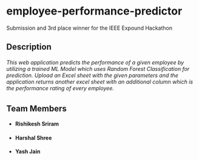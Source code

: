 # employee-performance-predictor
Submission and 3rd place winner for the IEEE Expound Hackathon

## Description
###### This web application predicts the performance of a given employee by utilizing a trained ML Model which uses Random Forest Classification for prediction. Upload an Excel sheet with the given parameters and the application returns another excel sheet with an additional column which is the performance rating of every employee. 

## Team Members
- #### Rishikesh Sriram 
- #### Harshal Shree 
- #### Yash Jain






